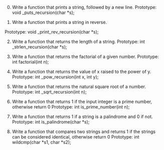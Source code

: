 0. Write a function that prints a string, followed by a new line.
Prototype: void _puts_recursion(char *s);

1. Write a function that prints a string in reverse.

Prototype: void _print_rev_recursion(char *s);

2. Write a function that returns the length of a string.
Prototype: int _strlen_recursion(char *s);

3. Write a function that returns the factorial of a given number.
 Prototype: int factorial(int n);

4. Write a function that returns the value of x raised to the power of y.
Prototype: int _pow_recursion(int x, int y);

5. Write a function that returns the natural square root of a number.
Prototype: int _sqrt_recursion(int n);

6. Write a function that returns 1 if the input integer is a prime number, otherwise return 0
Prototype: int is_prime_number(int n);

7. Write a function that returns 1 if a string is a palindrome and 0 if not.
Prototype: int is_palindrome(char *s);

8. Write a function that compares two strings and returns 1 if the strings can be considered identical, otherwise return 0
Prototype: int wildcmp(char *s1, char *s2);



